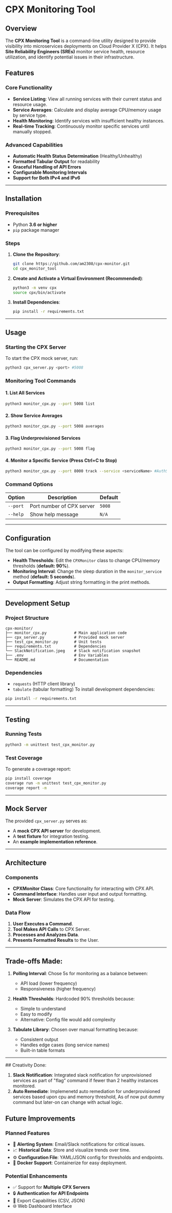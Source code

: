 # CPX Monitoring Tool

## Overview
The **CPX Monitoring Tool** is a command-line utility designed to provide visibility into microservices deployments on Cloud Provider X (CPX). It helps **Site Reliability Engineers (SREs)** monitor service health, resource utilization, and identify potential issues in their infrastructure.

## Features

### Core Functionality
- **Service Listing**: View all running services with their current status and resource usage.
- **Service Averages**: Calculate and display average CPU/memory usage by service type.
- **Health Monitoring**: Identify services with insufficient healthy instances.
- **Real-time Tracking**: Continuously monitor specific services until manually stopped.

### Advanced Capabilities
- **Automatic Health Status Determination** (Healthy/Unhealthy)
- **Formatted Tabular Output** for readability
- **Graceful Handling of API Errors**
- **Configurable Monitoring Intervals**
- **Support for Both IPv4 and IPv6**

---

## Installation

### Prerequisites
- Python **3.6 or higher**
- `pip` package manager

### Steps
1. **Clone the Repository**:
   ```bash
   git clone https://github.com/am2308/cpx-monitor.git
   cd cpx_monitor_tool
   ```

2. **Create and Activate a Virtual Environment (Recommended)**:
   ```bash
   python3 -m venv cpx
   source cpx/bin/activate
   ```

3. **Install Dependencies**:
   ```bash
   pip install -r requirements.txt
   ```

---

## Usage

### Starting the CPX Server
To start the CPX mock server, run:
```bash
python3 cpx_server.py <port> #5008
```

### Monitoring Tool Commands

#### **1. List All Services**
```bash
python3 monitor_cpx.py --port 5008 list
```

#### **2. Show Service Averages**
```bash
python3 monitor_cpx.py --port 5008 averages
```

#### **3. Flag Underprovisioned Services**
```bash
python3 monitor_cpx.py --port 5008 flag
```

#### **4. Monitor a Specific Service (Press Ctrl+C to Stop)**
```bash
python3 monitor_cpx.py --port 8000 track --service <serviceName> #AuthService
```

### Command Options
| Option    | Description                      | Default |
|-----------|----------------------------------|---------|
| `--port`  | Port number of CPX server       | `5008`  |
| `--help`  | Show help message               | `N/A`   |

---

## Configuration

The tool can be configured by modifying these aspects:
- **Health Thresholds**: Edit the `CPXMonitor` class to change CPU/memory thresholds (**default: 90%**).
- **Monitoring Interval**: Change the sleep duration in the `monitor_service` method (**default: 5 seconds**).
- **Output Formatting**: Adjust string formatting in the print methods.

---

## Development Setup

### Project Structure
```
cpx-monitor/
├── monitor_cpx.py            # Main application code
├── cpx_server.py             # Provided mock server
├── test_cpx_monitor.py       # Unit tests
├── requirements.txt          # Dependencies
└── SlackNotification.jpeg    # Slack notification snapshot
├── .env                      # Env Variables
└── README.md                 # Documentation
```

### Dependencies
- `requests` (HTTP client library)
- `tabulate` (tabular formatting)
To install development dependencies:
```bash
pip install -r requirements.txt
```

---

## Testing

### Running Tests
```bash
python3 -m unittest test_cpx_monitor.py
```

### Test Coverage
To generate a coverage report:
```bash
pip install coverage
coverage run -m unittest test_cpx_monitor.py
coverage report -m
```

---

## Mock Server

The provided `cpx_server.py` serves as:
- A **mock CPX API server** for development.
- A **test fixture** for integration testing.
- An **example implementation reference**.

---

## Architecture

### Components
- **CPXMonitor Class**: Core functionality for interacting with CPX API.
- **Command Interface**: Handles user input and output formatting.
- **Mock Server**: Simulates the CPX API for testing.

### Data Flow
1. **User Executes a Command**.
2. **Tool Makes API Calls** to CPX Server.
3. **Processes and Analyzes Data**.
4. **Presents Formatted Results** to the User.

---

## Trade-offs Made:
1. **Polling Interval**: Chose 5s for monitoring as a balance between:
   - API load (lower frequency)
   - Responsiveness (higher frequency)

2. **Health Thresholds**: Hardcoded 90% thresholds because:
   - Simple to understand
   - Easy to modify
   - Alternative: Config file would add complexity

3. **Tabulate Library**: Chosen over manual formatting because:
   - Consistent output
   - Handles edge cases (long service names)
   - Built-in table formats

---

## Creativity Done:
1. **Slack Notification**: Integrated slack notification for unprovisioned services as part of "flag" command if fewer than 2 healthy instances monitored.
2. **Auto Remediate**: Implemenetd auto remediation for underprovisioned services based upon cpu and memory threshold, As of now put dummy command but later-on can change with actual logic.

## Future Improvements

### **Planned Features**
- 🚀 **Alerting System**: Email/Slack notifications for critical issues.
- 📈 **Historical Data**: Store and visualize trends over time.
- ⚙ **Configuration File**: YAML/JSON config for thresholds and endpoints.
- 🐳 **Docker Support**: Containerize for easy deployment.

### **Potential Enhancements**
- ✅ Support for **Multiple CPX Servers**
- 🔒 **Authentication for API Endpoints**
- 📄 Export Capabilities (CSV, JSON)
- 🌐 Web Dashboard Interface

